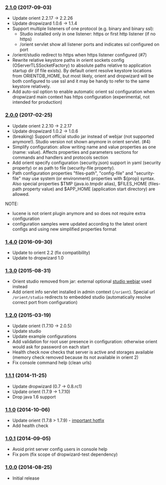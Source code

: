 ### [2.1.0](https://xvik.github.io/dropwizard-orient-server/2.1.0) (2017-09-03)
* Update orient 2.2.17 -> 2.2.26
* Update dropwizard 1.0.6 -> 1.1.4
* Support multiple listeners of one protocol (e.g. binary and binary ssl):
    - Studio installed only in one listener: https or first http listener (if no https)
    - /orient servlet show all listener ports and indicates ssl configured on port
* /orient/studio redirect to https when https listener configured (#7)
* Rewrite relative keystore paths in orient sockets config (OServerTLSSocketFactory) to absolute paths relative to application startup dir (if file exists). 
  By default orient resolve keystore locations from ORIENTDB_HOME, but most likely, orient and dropwizard will be both 
  configured to use ssl and it may be handy to refer to the same keystore relatively.  
* Add auto-ssl option to enable automatic orient ssl configuration when dropwizard main context has https configuration 
  (experimental, not intended for production)

### [2.0.0](https://github.com/xvik/dropwizard-orient-server/tree/2.0.0) (2017-02-25)
* Update orient 2.2.10 -> 2.2.17
* Update dropwizard 1.0.2 -> 1.0.6
* (breaking) Support official studio jar instead of webjar (not supported anymore!). Studio version not shown anymore in orient servlet. (#4)
* Simplify configuration: allow writing name and value properties as one (name: value). Affects properties and parameters sections for 
commands and handlers and protocols section
* Add orient specify configuration (security.json) support in yaml (security property) or as path to file (security-file property).
* Path configuration properties "files-path", "config-file" and "security-file" may use system (or environment)
properties with ${prop} syntax. Also special properties $TMP (java.io.tmpdir alias), $FILES_HOME (files-path property value) 
and $APP_HOME (application start directory) are allowed.

NOTE: 

* lucene is not orient plugin anymore and so does not require extra configuration
* configuration samples were updated according to the latest orient configs and using new simplified properties format 

### [1.4.0](https://github.com/xvik/dropwizard-orient-server/tree/1.4.0) (2016-09-30)
* Update to orient 2.2 (fix compatibility)
* Update to dropwizard 1.0

### [1.3.0](https://github.com/xvik/dropwizard-orient-server/tree/1.3.0) (2015-08-31)
* Orient studio removed from jar: external optional [studio webjar](https://github.com/webjars/orientdb-studio) used instead
* Add orient info servlet installed in admin context (`/orient`). Special url `/orient/studio` redirects to embedded studio (automatically resolve correct port from configuration)

### [1.2.0](https://github.com/xvik/dropwizard-orient-server/tree/1.2.0) (2015-03-19)
* Update orient (1.7.10 -> 2.0.5)
* Update studio
* Update example configurations
* Add validation for root user presence in configuration: otherwise orient would ask for password on each start
* Health check now checks that server is active and storages available (memory check removed because its not available in orient 2)
* Fix console command help (clean urls)

### [1.1.1](https://github.com/xvik/dropwizard-orient-server/tree/1.1.1) (2014-11-25)
* Update dropwizard (0.7 -> 0.8.rc1)
* Update orient (1.7.9 -> 1.7.10)
* Drop java 1.6 support

### [1.1.0](https://github.com/xvik/dropwizard-orient-server/tree/1.1.0) (2014-10-06)
* Update orient (1.7.8 > 1.7.9) - [important hotfix](https://groups.google.com/forum/#!topic/orient-database/vPF85I5Blts)
* Add health check

### [1.0.1](https://github.com/xvik/dropwizard-orient-server/tree/1.0.1) (2014-09-05)
* Avoid print server config users in console help
* Fix pom (fix scope of dropwizard-test dependency)

### [1.0.0](https://github.com/xvik/dropwizard-orient-server/tree/1.0.0) (2014-08-25)
* Initial release